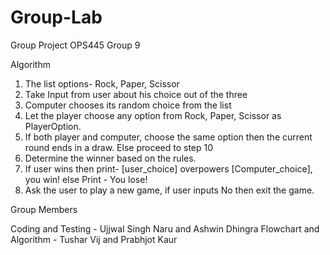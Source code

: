 # Group-Lab
Group Project OPS445 
Group 9

Algorithm


1. The list options- Rock, Paper, Scissor
2. Take Input from user about his choice out of the three
3. Computer chooses its random choice from the list
4. Let the player choose any option from Rock, Paper, Scissor as PlayerOption.
5. If both player and computer, choose the same option then the current round ends in a draw. Else proceed to step 10
6. Determine the winner based on the rules.
7. If user wins then print- [user_choice] overpowers [Computer_choice], you win!
    else Print - You lose!
8. Ask the user to play a new game, if user inputs No then exit the game.


Group Members

Coding and Testing - Ujjwal Singh Naru and Ashwin Dhingra
Flowchart and Algorithm - Tushar Vij and Prabhjot Kaur
